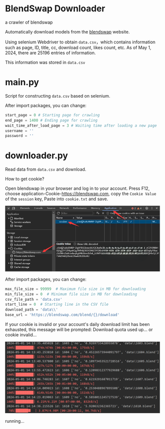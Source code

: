 # BlendSwap Downloader

a crawler of blendswap

Automatically download models from the [blendswap](https://blendswap.com/) website.

Using selenium Webdriver to obtain `data.csv`，which contains information such as page, ID, title, cc, download count, likes count, etc. As of May 1, 2024, there are 25196 entries of information.

This information was stored in `data.csv`

# main.py

Script for constructing `data.csv` based on selenium.

After import packages, you can change: 

```python
start_page = 0 # Starting page for crawling
end_page = 1400 # Ending page for crawling
wait_time_after_load_page = 3 # Waiting time after loading a new page
username = ''
password = ''
```



# downloader.py

Read data from `data.csv` and download.

How to get cookie?

Open blendswap in your browser and log in to your account. Press F12, choose application-Cookie-https://blendswap.com, copy the `Cookie Value` of the `session` key, Paste into `cookie.txt` and save.

![image-20240501145100026](README.assets/image-20240501145100026.png)

After import packages, you can change: 

```python
max_file_size = 99999  # Maximum file size in MB for downloading
min_file_size = 0  # Minimum file size in MB for downloading
csv_file_path = 'data.csv'
start_line = 0  # Starting line in the CSV file
download_path = 'data\\'
base_url = 'https://blendswap.com/blend/{}/download'
```

If your cookie is invalid or your account's daily download limit has been exhausted, this message will be prompted: Download quota used up... or cookie invalid...

![image-20240501141520638](README.assets/image-20240501141520638.png)

running...

